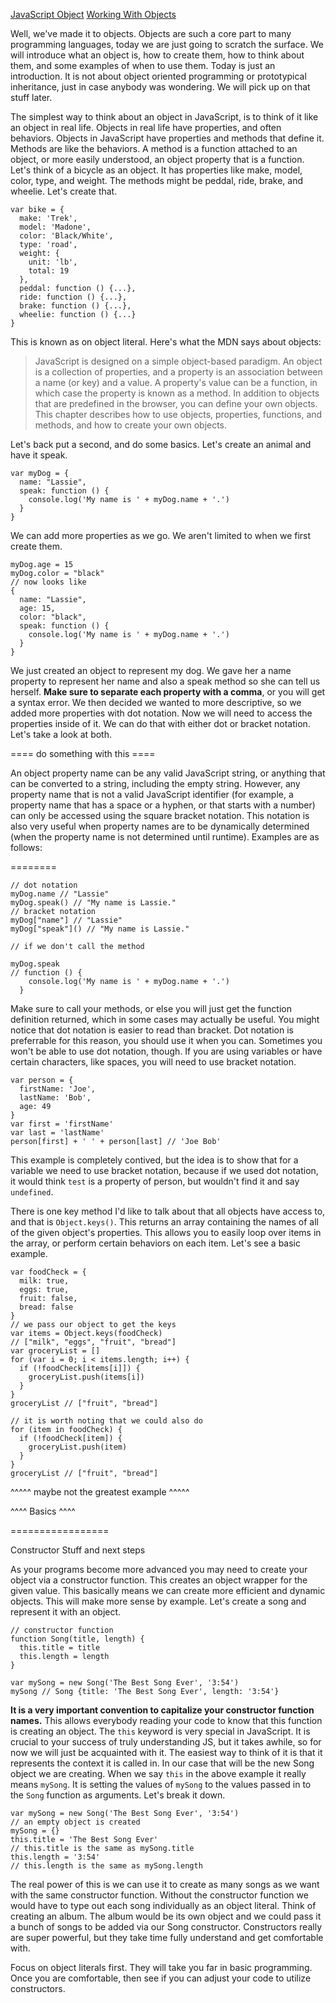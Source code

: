 [JavaScript Object](https://developer.mozilla.org/en-US/docs/Web/JavaScript/Reference/Global_Objects/Object#Methods)
[Working With Objects](https://developer.mozilla.org/en-US/docs/Web/JavaScript/Guide/Working_with_Objects)

Well, we've made it to objects. Objects are such a core part to many programming languages, today we are just going to scratch the surface. We will introduce what an object is, how to create them, how to think about them, and some examples of when to use them. Today is just an introduction. It is not about object oriented programming or prototypical inheritance, just in case anybody was wondering. We will pick up on that stuff later.

The simplest way to think about an object in JavaScript, is to think of it like an object in real life. Objects in real life have properties, and often behaviors. Objects in JavaScript have properties and methods that define it. Methods are like the behaviors. A method is a function attached to an object, or more easily understood, an object property that is a function. Let's think of a bicycle as an object. It has properties like make, model, color, type, and weight. The methods might be peddal, ride, brake, and wheelie. Let's create that.

<?prettify?>
```
var bike = {
  make: 'Trek',
  model: 'Madone',
  color: 'Black/White',
  type: 'road',
  weight: {
    unit: 'lb',
    total: 19
  },
  peddal: function () {...},
  ride: function () {...},
  brake: function () {...},
  wheelie: function () {...}
}
```

This is known as on object literal. Here's what the MDN says about objects:

> JavaScript is designed on a simple object-based paradigm. An object is a collection of properties, and a property is an association between a name (or key) and a value. A property's value can be a function, in which case the property is known as a method. In addition to objects that are predefined in the browser, you can define your own objects. This chapter describes how to use objects, properties, functions, and methods, and how to create your own objects.

Let's back put a second, and do some basics. Let's create an animal and have it speak.

<?prettify?>
```
var myDog = {
  name: "Lassie",
  speak: function () {
    console.log('My name is ' + myDog.name + '.')
  }
}
```

We can add more properties as we go. We aren't limited to when we first create them.

<?prettify?>
```
myDog.age = 15
myDog.color = "black"
// now looks like
{
  name: "Lassie",
  age: 15,
  color: "black",
  speak: function () {
    console.log('My name is ' + myDog.name + '.')
  }
}
```

We just created an object to represent my dog. We gave her a name property to represent her name and also a speak method so she can tell us herself. **Make sure to separate each property with a comma**, or you will get a syntax error. We then decided we wanted to more descriptive, so we added more properties with dot notation. Now we will need to access the properties inside of it. We can do that with either dot or bracket notation. Let's take a look at both.


==== do something with this ====

An object property name can be any valid JavaScript string, or anything that can be converted to a string, including the empty string. However, any property name that is not a valid JavaScript identifier (for example, a property name that has a space or a hyphen, or that starts with a number) can only be accessed using the square bracket notation. This notation is also very useful when property names are to be dynamically determined (when the property name is not determined until runtime). Examples are as follows:

========


<?prettify?>
```
// dot notation
myDog.name // "Lassie"
myDog.speak() // "My name is Lassie."
// bracket notation
myDog["name"] // "Lassie"
myDog["speak"]() // "My name is Lassie."

// if we don't call the method

myDog.speak 
// function () {
    console.log('My name is ' + myDog.name + '.')
  }
```

Make sure to call your methods, or else you will just get the function definition returned, which in some cases may actually be useful. You might notice that dot notation is easier to read than bracket. Dot notation is preferrable for this reason, you should use it when you can. Sometimes you won't be able to use dot notation, though. If you are using variables or have certain characters, like spaces, you will need to use bracket notation.

<?prettify?>
```
var person = {
  firstName: 'Joe',
  lastName: 'Bob',
  age: 49
}
var first = 'firstName'
var last = 'lastName'
person[first] + ' ' + person[last] // 'Joe Bob'
```

This example is completely contived, but the idea is to show that for a variable we need to use bracket notation, because if we used dot notation, it would think `test` is a property of person, but wouldn't find it and say `undefined`.



There is one key method I'd like to talk about that all objects have access to, and that is `Object.keys()`. This returns an array containing the names of all of the given object's properties. This allows you to easily loop over items in the array, or perform certain behaviors on each item. Let's see a basic example.

<?prettify?>
```
var foodCheck = {
  milk: true,
  eggs: true,
  fruit: false,
  bread: false
}
// we pass our object to get the keys
var items = Object.keys(foodCheck)
// ["milk", "eggs", "fruit", "bread"]
var groceryList = []
for (var i = 0; i < items.length; i++) {
  if (!foodCheck[items[i]]) { 
    groceryList.push(items[i])
  }
}
groceryList // ["fruit", "bread"]

// it is worth noting that we could also do
for (item in foodCheck) {
  if (!foodCheck[item]) {
    groceryList.push(item)
  }
}
groceryList // ["fruit", "bread"]
```

^^^^^ maybe not the greatest example ^^^^^







^^^^ Basics ^^^^

=================

Constructor Stuff and next steps



As your programs become more advanced you may need to create your object via a constructor function. This creates an object wrapper for the given value. This basically means we can create more efficient and dynamic objects. This will make more sense by example. Let's create a song and represent it with an object. 

<?prettify?>
```
// constructor function
function Song(title, length) {
  this.title = title
  this.length = length
}

var mySong = new Song('The Best Song Ever', '3:54')
mySong // Song {title: 'The Best Song Ever', length: '3:54'}
```

**It is a very important convention to capitalize your constructor function names.** This allows everybody reading your code to know that this function is creating an object. The `this` keyword is very special in JavaScript. It is crucial to your success of truly understanding JS, but it takes awhile, so for now we will just be acquainted with it. The easiest way to think of it is that it represents the context it is called in. In our case that will be the new Song object we are creating. When we say `this` in the above example it really means `mySong`. It is setting the values of `mySong` to the values passed in to the `Song` function as arguments. Let's break it down.

<?prettify?>
```
var mySong = new Song('The Best Song Ever', '3:54')
// an empty object is created
mySong = {}
this.title = 'The Best Song Ever' 
// this.title is the same as mySong.title
this.length = '3:54'
// this.length is the same as mySong.length
```

The real power of this is we can use it to create as many songs as we want with the same constructor function. Without the constructor function we would have to type out each song individually as an object literal. Think of creating an album. The album would be its own object and we could pass it a bunch of songs to be added via our Song constructor. Constructors really are super powerful, but they take time fully understand and get comfortable with.



Focus on object literals first. They will take you far in basic programming. Once you are comfortable, then see if you can adjust your code to utilize constructors.










